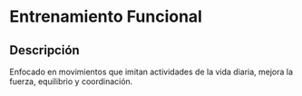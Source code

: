 # Entrenamiento Funcional

## Descripción
Enfocado en movimientos que imitan actividades de la vida diaria, mejora la fuerza, equilibrio y coordinación.

